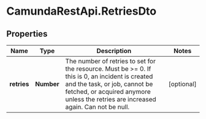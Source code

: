 # CamundaRestApi.RetriesDto

## Properties
Name | Type | Description | Notes
------------ | ------------- | ------------- | -------------
**retries** | **Number** | The number of retries to set for the resource.  Must be &gt;&#x3D; 0. If this is 0, an incident is created and the task, or job, cannot be fetched, or acquired anymore unless the retries are increased again. Can not be null. | [optional] 
